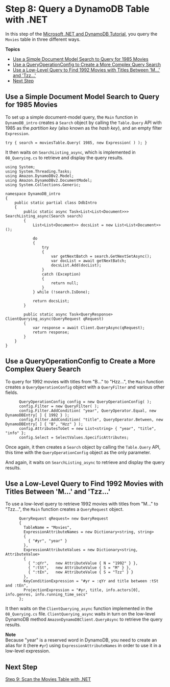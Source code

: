 # Step 8: Query a DynamoDB Table with \.NET<a name="GettingStarted.NET.08"></a>

In this step of the [Microsoft \.NET and DynamoDB Tutorial](GettingStarted.NET.md), you query the `Movies` table in three different ways\.

**Topics**
+ [Use a Simple Document Model Search to Query for 1985 Movies](#GettingStarted.NET.08.a)
+ [Use a QueryOperationConfig to Create a More Complex Query Search](#GettingStarted.NET.08.b)
+ [Use a Low\-Level Query to Find 1992 Movies with Titles Between 'M\.\.\.' and 'Tzz\.\.\.'](#GettingStarted.NET.08.c)
+ [Next Step](#GettingStarted.NET.08.NextStep)

## Use a Simple Document Model Search to Query for 1985 Movies<a name="GettingStarted.NET.08.a"></a>

To set up a simple document\-model query, the `Main` function in `DynamoDB_intro` creates a `Search` object by calling the `Table.Query` API with 1985 as the *partition key* \(also known as the *hash key*\), and an empty filter `Expression`\.

```
try { search = moviesTable.Query( 1985, new Expression( ) ); }
```

It then waits on `SearchListing_async`, which is implemented in `08_Querying.cs` to retrieve and display the query results\.

```
using System;
using System.Threading.Tasks;
using Amazon.DynamoDBv2.Model;
using Amazon.DynamoDBv2.DocumentModel;
using System.Collections.Generic;

namespace DynamoDB_intro
{
    public static partial class DdbIntro
    {
        public static async Task<List<List<Document>>> SearchListing_async(Search search)
        {
            List<List<Document>> docsList = new List<List<Document>>();
            
            do
            {
                try
                {
                    var getNextBatch = search.GetNextSetAsync();
                    var docList = await getNextBatch;
                    docsList.Add(docList);
                }
                catch (Exception)
                {
                    return null;
                }
            } while (!search.IsDone);
            
            return docsList;
        }

        public static async Task<QueryResponse> ClientQuerying_async(QueryRequest qRequest)
        {
            var response = await Client.QueryAsync(qRequest);
            return response;
        }
    }
}
```

## Use a QueryOperationConfig to Create a More Complex Query Search<a name="GettingStarted.NET.08.b"></a>

To query for 1992 movies with titles from "B\.\.\." to "Hzz\.\.\.", the `Main` function creates a `QueryOperationConfig` object with a `QueryFilter` and various other fields\.

```
      QueryOperationConfig config = new QueryOperationConfig( );
      config.Filter = new QueryFilter( );
      config.Filter.AddCondition( "year", QueryOperator.Equal, new DynamoDBEntry[ ] { 1992 } );
      config.Filter.AddCondition( "title", QueryOperator.Between, new DynamoDBEntry[ ] { "B", "Hzz" } );
      config.AttributesToGet = new List<string> { "year", "title", "info" };
      config.Select = SelectValues.SpecificAttributes;
```

Once again, it then creates a `Search` object by calling the `Table.Query` API, this time with the `QueryOperationConfig` object as the only parameter\.

And again, it waits on `SearchListing_async` to retrieve and display the query results\.

## Use a Low\-Level Query to Find 1992 Movies with Titles Between 'M\.\.\.' and 'Tzz\.\.\.'<a name="GettingStarted.NET.08.c"></a>

To use a low\-level query to retrieve 1992 movies with titles from "M\.\.\." to "Tzz\.\.\.", the `Main` function creates a `QueryRequest` object\.

```
      QueryRequest qRequest= new QueryRequest
      {
        TableName = "Movies",
        ExpressionAttributeNames = new Dictionary<string, string>
        {
          { "#yr", "year" }
        },
        ExpressionAttributeValues = new Dictionary<string, AttributeValue>
        {
          { ":qYr",   new AttributeValue { N = "1992" } },
          { ":tSt",   new AttributeValue { S = "M" } },
          { ":tEn",   new AttributeValue { S = "Tzz" } }
        },
        KeyConditionExpression = "#yr = :qYr and title between :tSt and :tEn",
        ProjectionExpression = "#yr, title, info.actors[0], info.genres, info.running_time_secs"
      };
```

It then waits on the `ClientQuerying_async` function implemented in the `08_Querying.cs` file\. `ClientQuerying_async` waits in turn on the low\-level DynamoDB method `AmazonDynamoDBClient.QueryAsync` to retrieve the query results\.

**Note**  
Because "year" is a reserved word in DynamoDB, you need to create an alias for it \(here `#yr`\) using `ExpressionAttributeNames` in order to use it in a low\-level expression\.

## Next Step<a name="GettingStarted.NET.08.NextStep"></a>

[Step 9: Scan the Movies Table with \.NET](GettingStarted.NET.09.md)